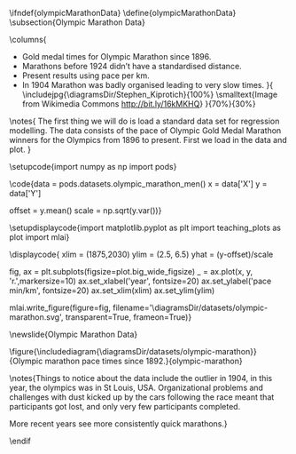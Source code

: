 \ifndef{olympicMarathonData}
\define{olympicMarathonData}
\subsection{Olympic Marathon Data}

\columns{
* Gold medal times for Olympic Marathon since 1896.
* Marathons before 1924 didn’t have a standardised distance.
* Present results using pace per km.
* In 1904 Marathon was badly organised leading to very slow times.
}{
\includejpg{\diagramsDir/Stephen_Kiprotich}{100%}
\smalltext{Image from Wikimedia Commons <http://bit.ly/16kMKHQ>}
}{70%}{30%}

\notes{
The first thing we will do is load a standard data set for regression modelling. The data consists of the pace of Olympic Gold Medal Marathon winners for the Olympics from 1896 to present. First we load in the data and plot.
}

\setupcode{import numpy as np
import pods}

\code{data = pods.datasets.olympic_marathon_men()
x = data['X']
y = data['Y']

offset = y.mean()
scale = np.sqrt(y.var())}

\setupdisplaycode{import matplotlib.pyplot as plt
import teaching_plots as plot
import mlai}

\displaycode{
xlim = (1875,2030)
ylim = (2.5, 6.5)
yhat = (y-offset)/scale

fig, ax = plt.subplots(figsize=plot.big_wide_figsize)
_ = ax.plot(x, y, 'r.',markersize=10)
ax.set_xlabel('year', fontsize=20)
ax.set_ylabel('pace min/km', fontsize=20)
ax.set_xlim(xlim)
ax.set_ylim(ylim)

mlai.write_figure(figure=fig, 
                  filename='\diagramsDir/datasets/olympic-marathon.svg', 
				  transparent=True, 
				  frameon=True)}

\newslide{Olympic Marathon Data}

\figure{\includediagram{\diagramsDir/datasets/olympic-marathon}}{Olympic marathon pace times since 1892.}{olympic-marathon}

\notes{Things to notice about the data include the outlier in 1904, in this year, the olympics was in St Louis, USA. Organizational problems and challenges with dust kicked up by the cars following the race meant that participants got lost, and only very few participants completed. 

More recent years see more consistently quick marathons.}

\endif

